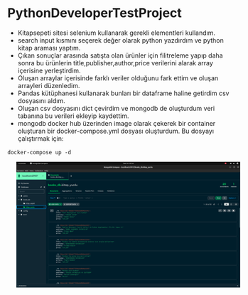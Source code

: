 # PythonDeveloperTestProject

* Kitapsepeti sitesi selenium kullanarak gerekli elementleri kullandım.
* search input kısmını seçerek değer olarak python yazdırdım ve python kitap araması yaptım.
* Çıkan sonuçlar arasında satışta olan ürünler için filitreleme yapıp daha sonra bu ürünlerin title,publisher,author,price verilerini alarak array içerisine yerleştirdim.
* Oluşan arraylar içerisinde farklı veriler olduğunu fark ettim ve oluşan arrayleri düzenledim.
* Pandas kütüphanesi kullanarak bunları bir dataframe haline getirdim csv dosyasını aldım.
* Oluşan csv dosyasını dict çevirdim ve mongodb de oluşturdum veri tabanına bu verileri ekleyip kaydettim.
* mongodb docker hub üzerinden image olarak çekerek bir container oluşturan bir docker-compose.yml dosyası oluşturdum. Bu dosyayı çalıştırmak için: 
```
docker-compose up -d
``` 


<img src="Screenshot%20from%202023-07-24%2005-54-31.png"
     style="margin-left:20px" />